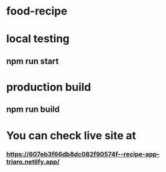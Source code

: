 # food-recipe
# local testing 
## npm run start
# production build
## npm run build
# You can check live site at
### https://607eb3f66db8dc082f90574f--recipe-app-triaro.netlify.app/
